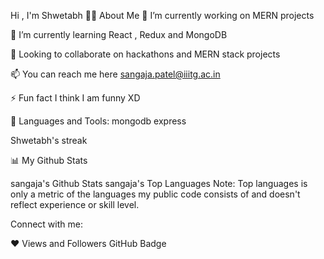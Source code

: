 Hi , I'm Shwetabh
🙋‍♂️ About Me
🔭 I’m currently working on MERN projects

🌱 I’m currently learning React , Redux and MongoDB

👯 Looking to collaborate on hackathons and MERN stack projects

📫 You can reach me here sangaja.patel@iiitg.ac.in

⚡ Fun fact I think I am funny XD

🚀 Languages and Tools:
        mongodb   express


Shwetabh's streak

📊 My Github Stats

sangaja's Github Stats sangaja's Top Languages
Note: Top languages is only a metric of the languages my public code consists of and doesn't reflect experience or skill level.



Connect with me:
   

❤ Views and Followers
 GitHub Badge
